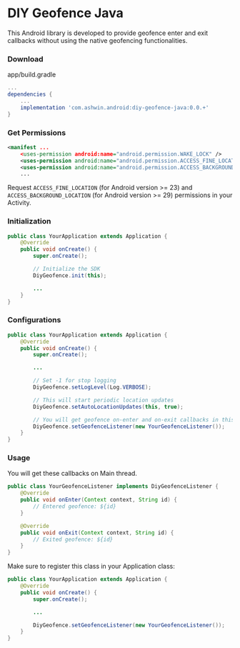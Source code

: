 # DIY Geofence Java

This Android library is developed to provide geofence enter and exit callbacks without using the native geofencing functionalities.


### Download

app/build.gradle

```gradle
...
dependencies {
    ...
    implementation 'com.ashwin.android:diy-geofence-java:0.0.+'
}
```


### Get Permissions

```xml
<manifest ...
    <uses-permission android:name="android.permission.WAKE_LOCK" />
    <uses-permission android:name="android.permission.ACCESS_FINE_LOCATION"/>
    <uses-permission android:name="android.permission.ACCESS_BACKGROUND_LOCATION"/>
    ...
```

Request `ACCESS_FINE_LOCATION` (for Android version >= 23) and `ACCESS_BACKGROUND_LOCATION` (for Android version >= 29) permissions in your Activity.


### Initialization

```java
public class YourApplication extends Application {
    @Override
    public void onCreate() {
        super.onCreate();

        // Initialize the SDK
        DiyGeofence.init(this);

        ...
    }
}
```


### Configurations

```java
public class YourApplication extends Application {
    @Override
    public void onCreate() {
        super.onCreate();

        ...

        // Set -1 for stop logging
        DiyGeofence.setLogLevel(Log.VERBOSE);

        // This will start periodic location updates
        DiyGeofence.setAutoLocationUpdates(this, true);

        // You will get geofence on-enter and on-exit callbacks in this instance
        DiyGeofence.setGeofenceListener(new YourGeofenceListener());
    }
}
```


### Usage

You will get these callbacks on Main thread.

```java
public class YourGeofenceListener implements DiyGeofenceListener {
    @Override
    public void onEnter(Context context, String id) {
        // Entered geofence: ${id}
    }

    @Override
    public void onExit(Context context, String id) {
        // Exited geofence: ${id}
    }
}
```

Make sure to register this class in your Application class:

```java
public class YourApplication extends Application {
    @Override
    public void onCreate() {
        super.onCreate();

        ...

        DiyGeofence.setGeofenceListener(new YourGeofenceListener());
    }
}
```
